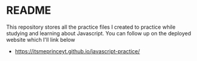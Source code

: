 # README
This repository stores all the practice files I created to practice while studying and learning about Javascript. You can follow up on the deployed website which I'll link below
- https://itsmeprinceyt.github.io/javascript-practice/
